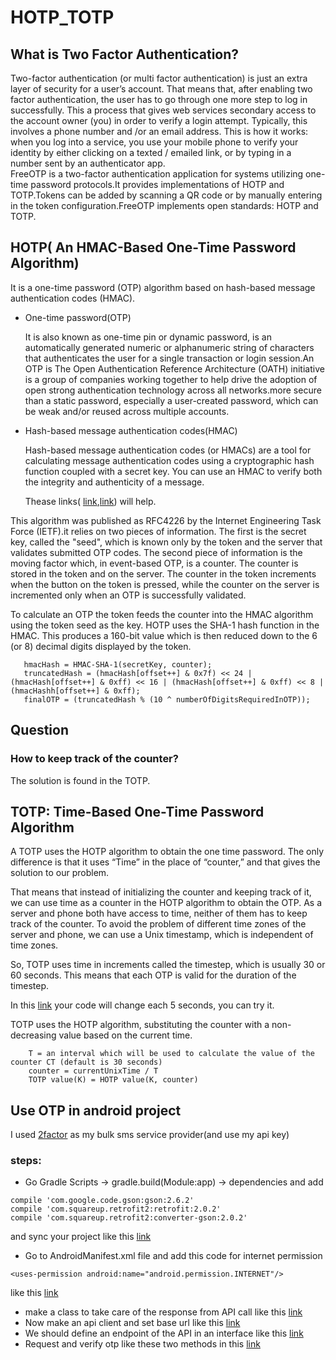 # HOTP_TOTP
## What is Two Factor Authentication?
Two-factor authentication (or multi factor authentication) is just an extra layer of security for a user’s account. That means that, after enabling two factor authentication, the user has to go through one more step to log in successfully. This a process that gives web services secondary access to the account owner (you) in order to verify a login attempt. Typically, this involves a phone number and /or an email address. This is how it works: when you log into a service, you use your mobile phone to verify your identity by either clicking on a texted / emailed link, or by typing in a number sent by an authenticator app.  
FreeOTP is a two-factor authentication application for systems utilizing one-time password protocols.It provides implementations of HOTP and TOTP.Tokens can be added by scanning a QR code or by manually entering in the token configuration.FreeOTP implements open standards: HOTP and TOTP.
## HOTP( An HMAC-Based One-Time Password Algorithm)
It is a one-time password (OTP) algorithm based on hash-based message authentication codes (HMAC).

- One-time password(OTP)
 
  It is also known as one-time pin or dynamic password, is an automatically generated numeric or alphanumeric string of characters that authenticates the user for a single transaction or login session.An OTP is The Open Authentication Reference Architecture (OATH) initiative is a group of companies working together to help drive the adoption of open strong authentication technology across all networks.more secure than a static password, especially a user-created password, which can be weak and/or reused across multiple accounts.

- Hash-based message authentication codes(HMAC)

  Hash-based message authentication codes (or HMACs) are a tool for calculating message authentication codes using a cryptographic hash function coupled with a secret key. You can use an HMAC to verify both the integrity and authenticity of a message.
  
  Thease links( [link](https://cryptography.io/en/latest/hazmat/primitives/mac/hmac/),[link](https://asecuritysite.com/encryption/hotp)) will help.
  
This algorithm was published as RFC4226 by the Internet Engineering Task Force (IETF).it relies on two pieces of information. The first is the secret key, called the "seed", which is known only by the token and the server that validates submitted OTP codes. The second piece of information is the moving factor which, in event-based OTP, is a counter. The counter is stored in the token and on the server. The counter in the token increments when the button on the token is pressed, while the counter on the server is incremented only when an OTP is successfully validated.
  
  To calculate an OTP the token feeds the counter into the HMAC algorithm using the token seed as the key. HOTP uses the SHA-1 hash function in the HMAC. This produces a 160-bit value which is then reduced down to the 6 (or 8) decimal digits displayed by the token.
  
  ```
     hmacHash = HMAC-SHA-1(secretKey, counter);
     truncatedHash = (hmacHash[offset++] & 0x7f) << 24 | (hmacHash[offset++] & 0xff) << 16 | (hmacHash[offset++] & 0xff) << 8 |      (hmacHashh[offset++] & 0xff);
     finalOTP = (truncatedHash % (10 ^ numberOfDigitsRequiredInOTP));
  ```
## Question
  ### How to keep track of the counter?
  The solution is found in the TOTP.
  
## TOTP: Time-Based One-Time Password Algorithm
  A TOTP uses the HOTP algorithm to obtain the one time password. The only difference is that it uses “Time” in the place of “counter,” and that gives the solution to our problem.
  
  That means that instead of initializing the counter and keeping track of it, we can use time as a counter in the HOTP algorithm to obtain the OTP. As a server and phone both have access to time, neither of them has to keep track of the counter. To avoid the problem of different time zones of the server and phone, we can use a Unix timestamp, which is independent of time zones.

  So, TOTP uses time in increments called the timestep, which is usually 30 or 60 seconds. This means that each OTP is valid for the duration of the timestep.

  In this [link](https://asecuritysite.com/encryption/totp) your code will change each 5 seconds, you can try it.

  TOTP uses the HOTP algorithm, substituting the counter with a non-decreasing value based on the current time.
  
 ```
     T = an interval which will be used to calculate the value of the counter CT (default is 30 seconds) 
     counter = currentUnixTime / T
     TOTP value(K) = HOTP value(K, counter)
```
## Use OTP in android project
 I used [2factor](https://2factor.in/v3/?at_category=2factor&at_event_action=spr&service=BULK-SMS-OTP-SERVICE-PROVIDER) as my bulk sms service provider(and use my api key)
 ### steps:
 - Go Gradle Scripts -> gradle.build(Module:app) -> dependencies and add 
 ```
compile 'com.google.code.gson:gson:2.6.2'
compile 'com.squareup.retrofit2:retrofit:2.0.2'
compile 'com.squareup.retrofit2:converter-gson:2.0.2'
```
  and sync your project like this [link](https://github.com/sharif-dev/custom_buttons/blob/master/app/build.gradle)
- Go to AndroidManifest.xml file and add this code for internet permission
```
<uses-permission android:name="android.permission.INTERNET"/>

```
 like this [link](https://github.com/sharif-dev/custom_buttons/blob/master/app/src/main/AndroidManifest.xml)
- make a class to take care of the response from API call like this [link](https://github.com/sharif-dev/custom_buttons/blob/master/app/src/main/java/edu/sharif/yousefi/first_app/MessageResponse.java)
- Now make an api client and set base url like this [link](https://github.com/sharif-dev/custom_buttons/blob/master/app/src/main/java/edu/sharif/yousefi/first_app/ApiClient.java)
- We should define an endpoint of the API in an interface like this [link](https://github.com/sharif-dev/custom_buttons/blob/master/app/src/main/java/edu/sharif/yousefi/first_app/ApiInterface.java)
- Request and verify otp like these two methods in this [link](https://github.com/sharif-dev/custom_buttons/blob/master/app/src/main/java/edu/sharif/yousefi/first_app/LoginActivity.java)

